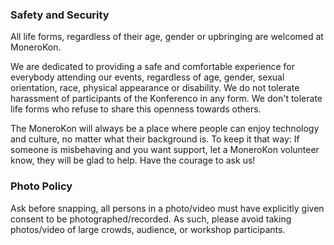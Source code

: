 ### Safety and Security

All life forms, regardless of their age, gender or upbringing are welcomed at MoneroKon.

We are dedicated to providing a safe and comfortable experience for everybody attending our events, regardless of age, gender, sexual orientation, race, physical appearance or disability. We do not tolerate harassment of participants of the Konferenco in any form. We don't tolerate life forms who refuse to share this openness towards others.

The MoneroKon will always be a place where people can enjoy technology and culture, no matter what their background is. To keep it that way: If someone is misbehaving and you want support, let a MoneroKon volunteer know, they will be glad to help. Have the courage to ask us!

### Photo Policy

Ask before snapping, all persons in a photo/video must have explicitly given consent to be photographed/recorded. As such, please avoid taking photos/video of large crowds, audience, or workshop participants.
